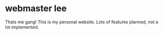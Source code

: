 # webmaster lee

Thats me gang! This is my personal website. Lots of features planned, not a lot implemented.